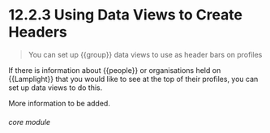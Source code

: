 #    12.2.3 Using Data Views to Create Headers

> You can set up {{group}} data views to use as header bars on profiles 

If there is information about {{people}} or organisations held on {{Lamplight}} that you would like to see at the top of their profiles, you can set up data views to do this. 



More information to be added. 



###### core module
